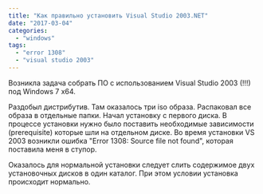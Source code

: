 ```yaml
---
title: "Как правильно установить Visual Studio 2003.NET"
date: "2017-03-04"
categories: 
  - "windows"
tags: 
  - "error 1308"
  - "visual studio 2003"
---
```


<!--more-->

Возникла задача собрать ПО с использованием Visual Studio 2003 (!!!) под Windows 7 x64.

Раздобыл дистрибутив. Там оказалось три iso образа. Распаковал все образа в отдельные папки. Начал установку с первого диска.
В процессе установки нужно было поставить необходимые зависимости (prerequisite) которые шли на отдельном диске.
Во время установки VS 2003 возникли ошибка "Error 1308: Source file not found", которая поставила меня в ступор.

Оказалось для нормальной установки следует слить содержимое двух установочных дисков в один каталог.
При этом условии установка происходит нормально.
